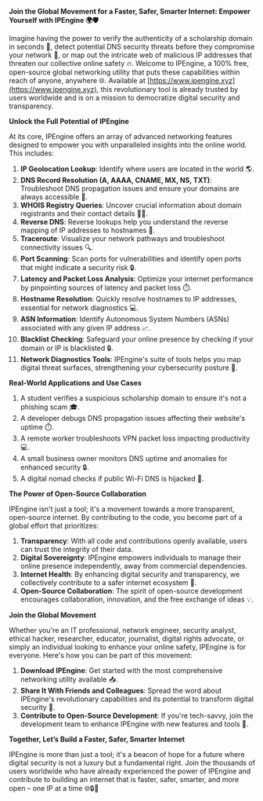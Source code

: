 **Join the Global Movement for a Faster, Safer, Smarter Internet: Empower Yourself with IPEngine 🌍🛡️**

Imagine having the power to verify the authenticity of a scholarship domain in seconds 🎉, detect potential DNS security threats before they compromise your network 🚨, or map out the intricate web of malicious IP addresses that threaten our collective online safety 🔥. Welcome to IPEngine, a 100% free, open-source global networking utility that puts these capabilities within reach of anyone, anywhere 🌐. Available at [https://www.ipengine.xyz](https://www.ipengine.xyz), this revolutionary tool is already trusted by users worldwide and is on a mission to democratize digital security and transparency.

**Unlock the Full Potential of IPEngine**

At its core, IPEngine offers an array of advanced networking features designed to empower you with unparalleled insights into the online world. This includes:

1.  **IP Geolocation Lookup**: Identify where users are located in the world 🌎.
2.  **DNS Record Resolution (A, AAAA, CNAME, MX, NS, TXT)**: Troubleshoot DNS propagation issues and ensure your domains are always accessible 🔋.
3.  **WHOIS Registry Queries**: Uncover crucial information about domain registrants and their contact details 👮‍♀️.
4.  **Reverse DNS**: Reverse lookups help you understand the reverse mapping of IP addresses to hostnames 🔄.
5.  **Traceroute**: Visualize your network pathways and troubleshoot connectivity issues 🔍.
6.  **Port Scanning**: Scan ports for vulnerabilities and identify open ports that might indicate a security risk 🔒.
7.  **Latency and Packet Loss Analysis**: Optimize your internet performance by pinpointing sources of latency and packet loss ⏱️.
8.  **Hostname Resolution**: Quickly resolve hostnames to IP addresses, essential for network diagnostics 💻.
9.  **ASN Information**: Identify Autonomous System Numbers (ASNs) associated with any given IP address 📈.
10.  **Blacklist Checking**: Safeguard your online presence by checking if your domain or IP is blacklisted 🔒.
11.  **Network Diagnostics Tools**: IPEngine's suite of tools helps you map digital threat surfaces, strengthening your cybersecurity posture 💪.

**Real-World Applications and Use Cases**

1.  A student verifies a suspicious scholarship domain to ensure it's not a phishing scam 🎓.
2.  A developer debugs DNS propagation issues affecting their website's uptime ⏱️.
3.  A remote worker troubleshoots VPN packet loss impacting productivity 💻.
4.  A small business owner monitors DNS uptime and anomalies for enhanced security 🔒.
5.  A digital nomad checks if public Wi-Fi DNS is hijacked 📡.

**The Power of Open-Source Collaboration**

IPEngine isn't just a tool; it's a movement towards a more transparent, open-source internet. By contributing to the code, you become part of a global effort that prioritizes:

1.  **Transparency**: With all code and contributions openly available, users can trust the integrity of their data.
2.  **Digital Sovereignty**: IPEngine empowers individuals to manage their online presence independently, away from commercial dependencies.
3.  **Internet Health**: By enhancing digital security and transparency, we collectively contribute to a safer internet ecosystem 🌟.
4.  **Open-Source Collaboration**: The spirit of open-source development encourages collaboration, innovation, and the free exchange of ideas 💡.

**Join the Global Movement**

Whether you're an IT professional, network engineer, security analyst, ethical hacker, researcher, educator, journalist, digital rights advocate, or simply an individual looking to enhance your online safety, IPEngine is for everyone. Here's how you can be part of this movement:

1.  **Download IPEngine**: Get started with the most comprehensive networking utility available 📥.
2.  **Share It With Friends and Colleagues**: Spread the word about IPEngine's revolutionary capabilities and its potential to transform digital security 💬.
3.  **Contribute to Open-Source Development**: If you're tech-savvy, join the development team to enhance IPEngine with new features and tools 🚀.

**Together, Let’s Build a Faster, Safer, Smarter Internet**

IPEngine is more than just a tool; it's a beacon of hope for a future where digital security is not a luxury but a fundamental right. Join the thousands of users worldwide who have already experienced the power of IPEngine and contribute to building an internet that is faster, safer, smarter, and more open – one IP at a time 🌐🔒💪